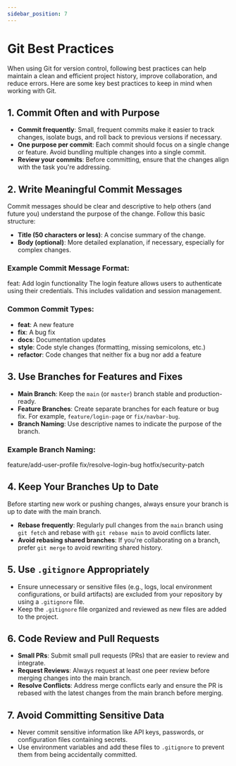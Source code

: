 ```yaml
---
sidebar_position: 7
---
```

# Git Best Practices

When using Git for version control, following best practices can help maintain a clean and efficient project history, improve collaboration, and reduce errors. Here are some key best practices to keep in mind when working with Git.

## 1. Commit Often and with Purpose
- **Commit frequently**: Small, frequent commits make it easier to track changes, isolate bugs, and roll back to previous versions if necessary.
- **One purpose per commit**: Each commit should focus on a single change or feature. Avoid bundling multiple changes into a single commit.
- **Review your commits**: Before committing, ensure that the changes align with the task you're addressing.

## 2. Write Meaningful Commit Messages
Commit messages should be clear and descriptive to help others (and future you) understand the purpose of the change. Follow this basic structure:

- **Title (50 characters or less)**: A concise summary of the change.
- **Body (optional)**: More detailed explanation, if necessary, especially for complex changes.
  
### Example Commit Message Format:

feat: Add login functionality
The login feature allows users to authenticate using their credentials. This includes validation and session management.

### Common Commit Types:
- **feat**: A new feature
- **fix**: A bug fix
- **docs**: Documentation updates
- **style**: Code style changes (formatting, missing semicolons, etc.)
- **refactor**: Code changes that neither fix a bug nor add a feature

## 3. Use Branches for Features and Fixes
- **Main Branch**: Keep the `main` (or `master`) branch stable and production-ready.
- **Feature Branches**: Create separate branches for each feature or bug fix. For example, `feature/login-page` or `fix/navbar-bug`.
- **Branch Naming**: Use descriptive names to indicate the purpose of the branch.

### Example Branch Naming:
feature/add-user-profile fix/resolve-login-bug hotfix/security-patch


## 4. Keep Your Branches Up to Date
Before starting new work or pushing changes, always ensure your branch is up to date with the main branch.

- **Rebase frequently**: Regularly pull changes from the `main` branch using `git fetch` and rebase with `git rebase main` to avoid conflicts later.
- **Avoid rebasing shared branches**: If you're collaborating on a branch, prefer `git merge` to avoid rewriting shared history.

## 5. Use `.gitignore` Appropriately
- Ensure unnecessary or sensitive files (e.g., logs, local environment configurations, or build artifacts) are excluded from your repository by using a `.gitignore` file.
- Keep the `.gitignore` file organized and reviewed as new files are added to the project.

## 6. Code Review and Pull Requests
- **Small PRs**: Submit small pull requests (PRs) that are easier to review and integrate.
- **Request Reviews**: Always request at least one peer review before merging changes into the main branch.
- **Resolve Conflicts**: Address merge conflicts early and ensure the PR is rebased with the latest changes from the main branch before merging.

## 7. Avoid Committing Sensitive Data
- Never commit sensitive information like API keys, passwords, or configuration files containing secrets.
- Use environment variables and add these files to `.gitignore` to prevent them from being accidentally committed.
